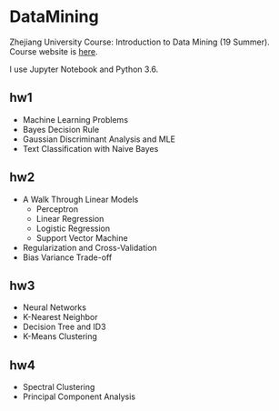 # DataMining

Zhejiang University Course: Introduction to Data Mining (19 Summer).  
Course website is [here](http://dengcai.zjulearning.org:8081/Courses/DM/).

I use Jupyter Notebook and Python 3.6.

## hw1

- Machine Learning Problems
- Bayes Decision Rule
- Gaussian Discriminant Analysis and MLE
- Text Classification with Naive Bayes

## hw2

- A Walk Through Linear Models
	- Perceptron
	- Linear Regression
	- Logistic Regression
	- Support Vector Machine
- Regularization and Cross-Validation
- Bias Variance Trade-off

## hw3

- Neural Networks
- K-Nearest Neighbor
- Decision Tree and ID3
- K-Means Clustering

## hw4

- Spectral Clustering
- Principal Component Analysis
